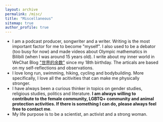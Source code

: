 ```yaml
---
layout: archive
permalink: /misc/
title: "Miscellaneous"
sitemap: true
author_profile: true
---
```


* I am a podcast producer, songwriter and a writer. Writing is the most important factor for me to become "myself". I also used to be a debator (too busy for now) and made videos about Olympic mathematics in Bilibili (when I was around 15 years old). I write about my inner world in WeChat Blog ["世界的余数"](https://mp.weixin.qq.com/mp/profile_ext?action=home&__biz=MzIyODU1MjI1NQ==&scene=124#wechat_redirect) since my 18th birthday. The articals are based on my self-reflections and observations. 
* I love long run, swimming, hiking, cycling and bodybuilding. More specifically, I love all the acitivities that can make me physically stronger. 
* I have always been a curious thinker in topics on gender studies, religious studies, politics and literature. **I am always willing to contribute to the female community, LGBTQ+ community and animal protection activities. If there is something I can do, please always feel free to contact me**. 
* My life purpose is to be a scientist, an activist and a strong woman. 

